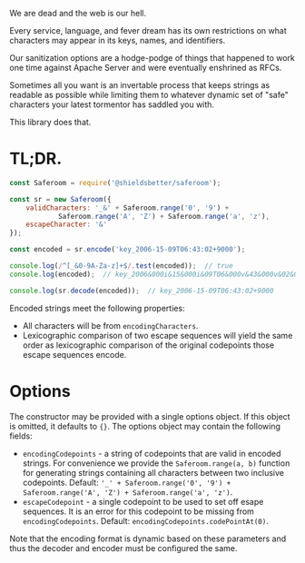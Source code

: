 We are dead and the web is our hell.

Every service, language, and fever dream has its own restrictions on what
characters may appear in its keys, names, and identifiers.

Our sanitization options are a hodge-podge of things that happened to work
one time against Apache Server and were eventually enshrined as RFCs.

Sometimes all you want is an invertable process that keeps strings as readable
as possible while limiting them to whatever dynamic set of "safe" characters
your latest tormentor has saddled you with.

This library does that.

# TL;DR.

```javascript
const Saferoom = require('@shieldsbetter/saferoom');

const sr = new Saferoom({
    validCharacters: '_&' + Saferoom.range('0', '9') +
            Saferoom.range('A', 'Z') + Saferoom.range('a', 'z'),
    escapeCharacter: '&'
});

const encoded = sr.encode('key_2006-15-09T06:43:02+9000');

console.log(/^[_&0-9A-Za-z]+$/.test(encoded));  // true
console.log(encoded);  // key_2006&000i&15&000i&09T06&000v&43&000v&02&000g&9000

console.log(sr.decode(encoded));  // key_2006-15-09T06:43:02+9000
```

Encoded strings meet the following properties:

* All characters will be from `encodingCharacters`.
* Lexicographic comparison of two escape sequences will yield the same order as
  lexicographic comparison of the original codepoints those escape sequences
  encode.

# Options

The constructor may be provided with a single options object.  If this object is
omitted, it defaults to `{}`.  The options object may contain the following
fields:

* `encodingCodepoints` - a string of codepoints that are valid in encoded
  strings.  For convenience we provide the `Saferoom.range(a, b)` function for
  generating strings containing all characters between two inclusive codepoints.
  Default: `'_' + Saferoom.range('0', '9') + Saferoom.range('A', 'Z') +
  Saferoom.range('a', 'z')`.
* `escapeCodepoint` - a single codepoint to be used to set off esape sequences.
  It is an error for this codepoint to be missing from `encodingCodepoints`.
  Default: `encodingCodepoints.codePointAt(0)`.
  
Note that the encoding format is dynamic based on these parameters and thus
the decoder and encoder must be configured the same.
